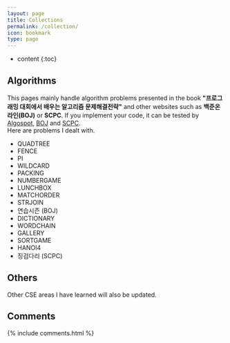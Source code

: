```yaml
---
layout: page
title: Collections
permalink: /collection/
icon: bookmark
type: page
---
```


* content
{:toc}

## Algorithms
This pages mainly handle algorithm problems presented in the book **"프로그래밍 대회에서 배우는 알고리즘 문제해결전략"** and other websites such as **백준온라인(BOJ)** or **SCPC**. If you implement your code, it can be tested by [Algospot](https://algospot.com), [BOJ](https://www.acmicpc.net/) and [SCPC](https://www.codeground.org/main.do).
<br> Here are problems I dealt with.

* QUADTREE
* FENCE
* PI
* WILDCARD
* PACKING
* NUMBERGAME
* LUNCHBOX
* MATCHORDER
* STRJOIN
* 연습시즌 (BOJ)
* DICTIONARY
* WORDCHAIN
* GALLERY
* SORTGAME
* HANOI4
* 징검다리 (SCPC)


## Others
Other CSE areas I have learned will also be updated.


## Comments

{% include comments.html %}
